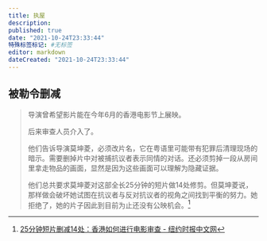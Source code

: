 ```yaml
---
title: 执屋
description:
published: true
date: "2021-10-24T23:33:44"
特殊标签标记: #无标签
editor: markdown
dateCreated: "2021-10-24T23:33:44"
---
```


## 被勒令删减

> 导演曾希望影片能在今年6月的香港电影节上展映。
>
> 后来审查人员介入了。
>
> 他们告诉导演莫坤菱，必须改片名，它在粤语里可能带有犯罪后清理现场的暗示。需要删掉片中对被捕抗议者表示同情的对话。还必须剪掉一段从房间里拿走物品的画面，显然是因为这些画面可以理解为隐藏证据。
>
> 他们总共要求莫坤菱对这部全长25分钟的短片做14处修剪。但莫坤菱说，那样做会破坏她试图在抗议者与反对抗议者的视角之间找到平衡的努力。她拒绝了，她的片子因此到目前为止还没有公映机会。[^25-14]

[^25-14]: [25分钟短片删减14处：香港如何进行电影审查 - 纽约时报中文网](https://web.archive.org/web/20211015223558/https://cn.nytimes.com/china/20210929/hong-kong-movie-censor/)
